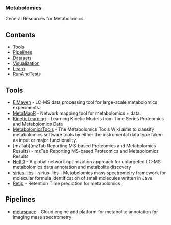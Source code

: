 ### **Metabolomics**
General Resources for Metabolomics

## Contents
- [Tools](#Tools)
- [Pipelines](#Pipelines)
- [Datasets](#Datasets)
- [Visualization](#Visualization)
- [Learn](#Learn)
- [RunAndTests](#RunAndTests)

## Tools
- [ElMaven](https://github.com/ElucidataInc/ElMaven) - LC-MS data processing tool for large-scale metabolomics experiments.
- [MetaMapR](https://github.com/dgrapov/MetaMapR) - Network mapping tool for metabolomics + data.
- [KineticLearning](https://github.com/JBEI/KineticLearning) -  Learning Kinetic Models from Time Series Proteomics and Metabolomics Data
- [MetabolomicsTools](https://github.com/RASpicer/MetabolomicsTools) - The Metabolomics Tools Wiki aims to classify metabolomics software tools by either the instrumental data type taken as input or major functionality. 
- [mzTab](mzTab Reporting MS-based Proteomics and Metabolomics Results) - mzTab Reporting MS-based Proteomics and Metabolomics Results
- [NetID](https://github.com/LiChenPU/NetID) - A global network optimization approach for untargeted LC-MS metabolomics data annotation and metabolite discovery
- [sirius-libs](https://github.com/boecker-lab/sirius-libs) - sirius-libs - Metabolomics mass spectrometry framework for molecular formula identification of small molecules written in Java
- [Retip](https://github.com/PaoloBnn/Retip) - Retention Time prediction for metabolomics

## Pipelines
- [metaspace](https://github.com/metaspace2020/metaspace) - Cloud engine and platform for metabolite annotation for imaging mass spectrometry